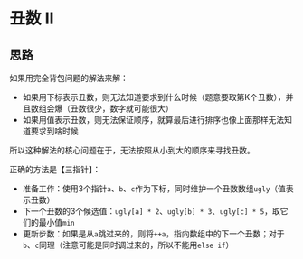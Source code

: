 # 丑数 II

## 思路

如果用完全背包问题的解法来解：

- 如果用下标表示丑数，则无法知道要求到什么时候（题意要取第K个丑数），并且数组会爆（丑数很少，数字就可能很大）
- 如果用值表示丑数，则无法保证顺序，就算最后进行排序也像上面那样无法知道要求到啥时候

所以这种解法的核心问题在于，无法按照从小到大的顺序来寻找丑数。

正确的方法是【三指针】：

- 准备工作：使用3个指针`a`、`b`、`c`作为下标，同时维护一个丑数数组`ugly`（值表示丑数）
- 下一个丑数的3个候选值：`ugly[a] * 2`、`ugly[b] * 3`、`ugly[c] * 5`，取它们的最小值`min`
- 更新步数：如果是从`a`跳过来的，则将`++a`，指向数组中的下一个丑数；对于`b`、`c`同理（注意可能是同时调过来的，所以不能用`else if`）
